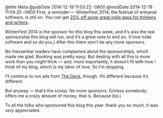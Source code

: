 @title Meta
@pubDate 2014-12-19 11:03:22 -0800
@modDate 2014-12-19 11:04:25 -0800
First, a reminder — WinterFest 2014, the festival of artisanal software, is still on. You can get <a href="http://www.eastgate.com/Tinderbox/Specials/WinterFest.html">25% off some great indie apps for thinkers and writers</a>.

WinterFest 2014 is the sponsor for this blog this week, and it’s also the last sponsorship this blog will run, and it’s a great note to end on. (I love indie software and so do you.) After this there won’t be any more sponsors.

No Inessential readers have complained about the sponsorships, which made me glad. Booking was pretty easy. But dealing with all this is more work than you might think — and, more importantly, it doesn’t fit with how I think of my blog, which is my labor of love. So I’m stopping.

I’ll continue to run ads from <a href="http://decknetwork.net">The Deck</a>, though. It’s different because it’s different.

But anyway — that’s the scoop. No more sponsors. (Unless somebody offers me a crazy amount of money, that is. Because doi.)

To all the folks who sponsored this blog this year: thank you so much. It was *very* appreciated.
